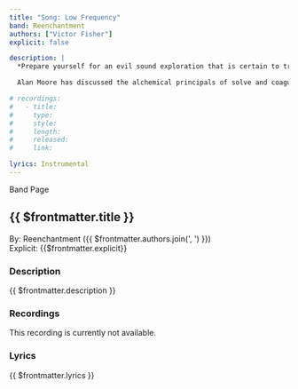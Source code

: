 ```yaml
---
title: "Song: Low Frequency"
band: Reenchantment
authors: ["Victor Fisher"]
explicit: false

description: |
  *Prepare yourself for an evil sound exploration that is certain to trigger both insanity and enlightenment!*

  Alan Moore has discussed the alchemical principals of solve and coagula in his speeches on magic. These concepts would be referred to as analysis and synthesis today. This sound exploration was created at a time when Victor was primarily interested in the possibilities of analytical thought. It is meant for playing in the background during ritual work.

# recordings:
#   - title: 
#     type: 
#     style: 
#     length: 
#     released: 
#     link: 

lyrics: Instrumental
---
```


<g-link to="/16">Band Page</g-link>

## {{ $frontmatter.title }}

By: <g-link to="/16">Reenchantment</g-link> ({{ $frontmatter.authors.join(', ') }})  
Explicit: {{$frontmatter.explicit}}

### Description

<vue-markdown>{{ $frontmatter.description }}</vue-markdown>

### Recordings

This recording is currently not available.

### Lyrics

<vue-markdown>{{ $frontmatter.lyrics }}</vue-markdown>
